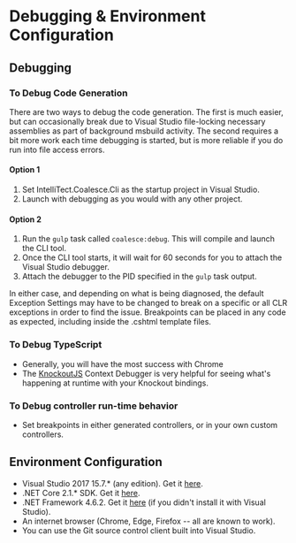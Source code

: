 Debugging & Environment Configuration
=====================================

## Debugging

### To Debug Code Generation
There are two ways to debug the code generation. The first is much easier, but can occasionally break due to Visual Studio file-locking necessary assemblies as part of background msbuild activity. The second requires a bit more work each time debugging is started, but is more reliable if you do run into file access errors. 

#### Option 1
1. Set IntelliTect.Coalesce.Cli as the startup project in Visual Studio.
2. Launch with debugging as you would with any other project.

#### Option 2
1. Run the `gulp` task called `coalesce:debug`. This will compile and launch the CLI tool.
2. Once the CLI tool starts, it will wait for 60 seconds for you to attach the Visual Studio debugger.
3. Attach the debugger to the PID specified in the `gulp` task output.

In either case, and depending on what is being diagnosed, the default Exception Settings may have to be changed to break on a specific or all CLR exceptions in order to find the issue. Breakpoints can be placed in any code as expected, including inside the .cshtml template files.

### To Debug TypeScript
* Generally, you will have the most success with Chrome
* The [KnockoutJS](https://chrome.google.com/webstore/detail/knockoutjs-context-debugg/oddcpmchholgcjgjdnfjmildmlielhof) Context Debugger is very helpful for seeing what's happening at runtime with your Knockout bindings.

### To Debug controller run-time behavior
* Set breakpoints in either generated controllers, or in your own custom controllers.

## Environment Configuration
* Visual Studio 2017 15.7.* (any edition).  Get it [here](https://www.visualstudio.com/downloads/).
* .NET Core 2.1.* SDK.  Get it [here](https://www.microsoft.com/net/download).
* .NET Framework 4.6.2.  Get it [here](https://www.microsoft.com/net/download/dotnet-framework/net462) (if you didn't install it with Visual Studio).
* An internet browser (Chrome, Edge, Firefox -- all are known to work).
* You can use the Git source control client built into Visual Studio.
